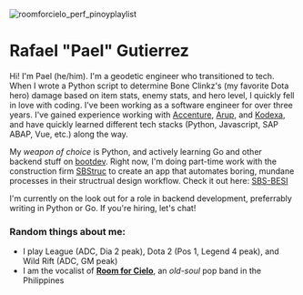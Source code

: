 
![roomforcielo_perf_pinoyplaylist](https://github.com/regutierrez/regutierrez/assets/11924623/67b2113c-9516-4ea1-9b7e-11498b46516a)


# Rafael "Pael" Gutierrez

Hi! I'm Pael (he/him). I'm a geodetic engineer who transitioned to tech. When I wrote a Python script to determine Bone Clinkz's (my favorite Dota hero) damage based on item stats, enemy stats, and hero level, I quickly fell in love with coding.  I've been working as a software engineer for over three years. I've gained experience working with [Accenture](https://www.accenture.com/us-en), [Arup](https://www.arup.com/), and [Kodexa](https://kodexa.ai/), and have quickly learned different tech stacks (Python, Javascript, SAP ABAP, Vue, etc.) along the way.

My _weapon of choice_ is Python, and actively learning Go and other backend stuff on [bootdev](boot.dev). Right now, I'm doing part-time work with the construction firm [SBStruc](https://www.facebook.com/SBStruc) to create an app that automates boring, mundane processes in their structrual design workflow. Check it out here: [SBS-BESI](https://github.com/SBStruc/SBS-BESI)

I'm currently on the look out for a role in backend development, preferrably writing in Python or Go. If you're hiring, let's chat!


### Random things about me:
- I play League (ADC, Dia 2 peak), Dota 2 (Pos 1, Legend 4 peak), and Wild Rift (ADC, GM peak)
- I am the vocalist of **[Room for Cielo](https://www.youtube.com/roomforcielo)**, an _old-soul_ pop band in the Philippines
